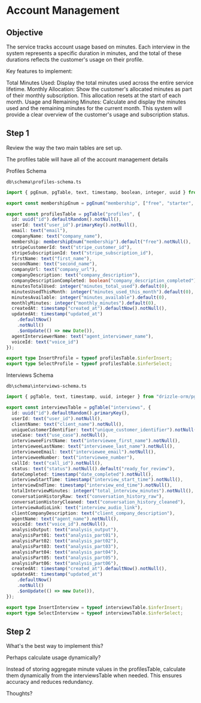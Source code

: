 # Account Management

## Objective

The service tracks account usage based on minutes. Each interview in the system represents a specific duration in minutes, and the total of these durations reflects the customer's usage on their profile.

Key features to implement:

Total Minutes Used: Display the total minutes used across the entire service lifetime.
Monthly Allocation: Show the customer's allocated minutes as part of their monthly subscription.
This allocation resets at the start of each month.
Usage and Remaining Minutes: Calculate and display the minutes used and the remaining minutes for the current month.
This system will provide a clear overview of the customer's usage and subscription status.

## Step 1

Review the way the two main tables are set up. 

The profiles table will have all of the account management details

Profiles Schema

`db\schema\profiles-schema.ts`

```typescript
import { pgEnum, pgTable, text, timestamp, boolean, integer, uuid } from "drizzle-orm/pg-core";

export const membershipEnum = pgEnum("membership", ["free", "starter", "pro"]);

export const profilesTable = pgTable("profiles", {
  id: uuid("id").defaultRandom().notNull(),
  userId: text("user_id").primaryKey().notNull(),
  email: text("email"),
  companyName: text("company_name"),
  membership: membershipEnum("membership").default("free").notNull(),
  stripeCustomerId: text("stripe_customer_id"),
  stripeSubscriptionId: text("stripe_subscription_id"),
  firstName: text("first_name"),
  secondName: text("second_name"),
  companyUrl: text("company_url"),
  companyDescription: text("company_description"),
  companyDescriptionCompleted: boolean("company_description_completed").default(false),
  minutesTotalUsed: integer("minutes_total_used").default(0),
  minutesUsedThisMonth: integer("minutes_used_this_month").default(0),
  minutesAvailable: integer("minutes_available").default(0),
  monthlyMinutes: integer("monthly_minutes").default(0),
  createdAt: timestamp("created_at").defaultNow().notNull(),
  updatedAt: timestamp("updated_at")
    .defaultNow()
    .notNull()
    .$onUpdate(() => new Date()),
  agentInterviewerName: text("agent_interviewer_name"),
  voiceId: text("voice_id")
});

export type InsertProfile = typeof profilesTable.$inferInsert;
export type SelectProfile = typeof profilesTable.$inferSelect;
```

Interviews Schema

`db\schema\interviews-schema.ts`

```typescript
import { pgTable, text, timestamp, uuid, integer } from "drizzle-orm/pg-core";

export const interviewsTable = pgTable("interviews", {
  id: uuid("id").defaultRandom().primaryKey(),
  userId: text("user_id").notNull(),
  clientName: text("client_name").notNull(),
  uniqueCustomerIdentifier: text("unique_customer_identifier").notNull(),
  useCase: text("use_case").notNull(),
  intervieweeFirstName: text("interviewee_first_name").notNull(),
  intervieweeLastName: text("interviewee_last_name").notNull(),
  intervieweeEmail: text("interviewee_email").notNull(),
  intervieweeNumber: text("interviewee_number"),
  callId: text("call_id").notNull(),
  status: text("status").notNull().default("ready_for_review"),
  dateCompleted: timestamp("date_completed").notNull(),
  interviewStartTime: timestamp("interview_start_time").notNull(),
  interviewEndTime: timestamp("interview_end_time").notNull(),
  totalInterviewMinutes: integer("total_interview_minutes").notNull(),
  conversationHistoryRaw: text("conversation_history_raw"),
  conversationHistoryCleaned: text("conversation_history_cleaned"),
  interviewAudioLink: text("interview_audio_link"),
  clientCompanyDescription: text("client_company_description"),
  agentName: text("agent_name").notNull(),
  voiceId: text("voice_id").notNull(),
  analysisOutput: text("analysis_output"),
  analysisPart01: text("analysis_part01"),
  analysisPart02: text("analysis_part02"),
  analysisPart03: text("analysis_part03"),
  analysisPart04: text("analysis_part04"),
  analysisPart05: text("analysis_part05"),
  analysisPart06: text("analysis_part06"),
  createdAt: timestamp("created_at").defaultNow().notNull(),
  updatedAt: timestamp("updated_at")
    .defaultNow()
    .notNull()
    .$onUpdate(() => new Date()),
});

export type InsertInterview = typeof interviewsTable.$inferInsert;
export type SelectInterview = typeof interviewsTable.$inferSelect; 
```

## Step 2

What's the best way to implement this?

Perhaps calculate usage dynamically?

Instead of storing aggregate minute values in the profilesTable, calculate them dynamically from the interviewsTable when needed. This ensures accuracy and reduces redundancy.

Thoughts?